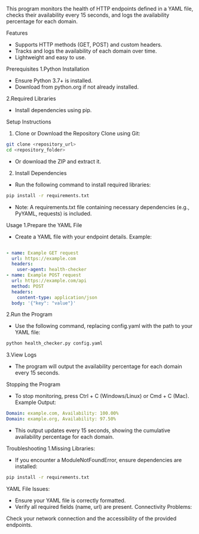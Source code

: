 This program monitors the health of HTTP endpoints defined in a YAML file, checks their availability every 15 seconds, and logs the availability percentage for each domain.

Features

- Supports HTTP methods (GET, POST) and custom headers.
- Tracks and logs the availability of each domain over time.
- Lightweight and easy to use.

Prerequisites
1.Python Installation
- Ensure Python 3.7+ is installed.
- Download from python.org if not already installed.
  
2.Required Libraries
- Install dependencies using pip.

Setup Instructions
1. Clone or Download the Repository
Clone using Git:
```bash
git clone <repository_url>
cd <repository_folder>
```
- Or download the ZIP and extract it.
  
2. Install Dependencies
- Run the following command to install required libraries:
```bash
pip install -r requirements.txt
```
- Note: A requirements.txt file containing necessary dependencies (e.g., PyYAML, requests) is included.

Usage
1.Prepare the YAML File

- Create a YAML file with your endpoint details. Example:

```yaml

- name: Example GET request
  url: https://example.com
  headers:
    user-agent: health-checker
- name: Example POST request
  url: https://example.com/api
  method: POST
  headers:
    content-type: application/json
  body: '{"key": "value"}'
```

2.Run the Program

- Use the following command, replacing config.yaml with the path to your YAML file:
```bash
python health_checker.py config.yaml
```

3.View Logs
- The program will output the availability percentage for each domain every 15 seconds.

Stopping the Program
- To stop monitoring, press Ctrl + C (Windows/Linux) or Cmd + C (Mac).
Example Output:

```yaml
Domain: example.com, Availability: 100.00%
Domain: example.org, Availability: 97.50%
```

- This output updates every 15 seconds, showing the cumulative availability percentage for each domain.

Troubleshooting
1.Missing Libraries:
- If you encounter a ModuleNotFoundError, ensure dependencies are installed:

```bash
pip install -r requirements.txt
```

YAML File Issues:

- Ensure your YAML file is correctly formatted.
- Verify all required fields (name, url) are present.
Connectivity Problems:

Check your network connection and the accessibility of the provided endpoints.
